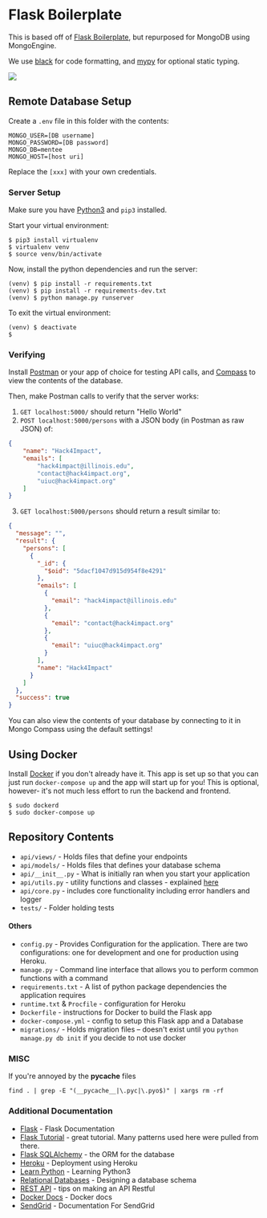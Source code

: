 # Flask Boilerplate

This is based off of [Flask Boilerplate](https://github.com/tko22/flask-boilerplate), but repurposed for MongoDB using MongoEngine.

We use [black](https://github.com/ambv/black) for code formatting, and [mypy](http://mypy-lang.org/) for optional static typing.

![](../master/docs/flask.gif)

## Remote Database Setup
Create a `.env` file in this folder with the contents:
```
MONGO_USER=[DB username]
MONGO_PASSWORD=[DB password]
MONGO_DB=mentee
MONGO_HOST=[host uri]
```
Replace the `[xxx]` with your own credentials.

### Server Setup

Make sure you have [Python3](https://realpython.com/installing-python/) and `pip3` installed.

Start your virtual environment:

```
$ pip3 install virtualenv
$ virtualenv venv
$ source venv/bin/activate
```
Now, install the python dependencies and run the server:
```
(venv) $ pip install -r requirements.txt
(venv) $ pip install -r requirements-dev.txt
(venv) $ python manage.py runserver
```

To exit the virtual environment:
```
(venv) $ deactivate
$
```

### Verifying

Install [Postman](https://www.getpostman.com/downloads/) or your app of choice for testing API calls, and [Compass](https://www.mongodb.com/download-center/compass) to view the contents of the database.

Then, make Postman calls to verify that the server works:
1. `GET localhost:5000/` should return "Hello World"
2. `POST localhost:5000/persons` with a JSON body (in Postman as raw JSON) of:
```json
{
    "name": "Hack4Impact",
    "emails": [
        "hack4impact@illinois.edu",
        "contact@hack4impact.org",
        "uiuc@hack4impact.org"
    ]
}
```
3. `GET localhost:5000/persons` should return a result similar to:
```json
{
  "message": "",
  "result": {
    "persons": [
      {
        "_id": {
          "$oid": "5dacf1047d915d954f8e4291"
        },
        "emails": [
          {
            "email": "hack4impact@illinois.edu"
          },
          {
            "email": "contact@hack4impact.org"
          },
          {
            "email": "uiuc@hack4impact.org"
          }
        ],
        "name": "Hack4Impact"
      }
    ]
  },
  "success": true
}
```

You can also view the contents of your database by connecting to it in Mongo Compass using the default settings!

## Using Docker

Install [Docker](https://docs.docker.com/get-docker/) if you don't already have it. This app is set up so that you can just run `docker-compose up` and the app will start up for you! This is optional, however- it's not much less effort to run the backend and frontend.

```
$ sudo dockerd
$ sudo docker-compose up
```

## Repository Contents

- `api/views/` - Holds files that define your endpoints
- `api/models/` - Holds files that defines your database schema
- `api/__init__.py` - What is initially ran when you start your application
- `api/utils.py` - utility functions and classes - explained [here](https://github.com/tko22/flask-boilerplate/wiki/Conventions)
- `api/core.py` - includes core functionality including error handlers and logger
- `tests/` - Folder holding tests

#### Others

- `config.py` - Provides Configuration for the application. There are two configurations: one for development and one for production using Heroku.
- `manage.py` - Command line interface that allows you to perform common functions with a command
- `requirements.txt` - A list of python package dependencies the application requires
- `runtime.txt` & `Procfile` - configuration for Heroku
- `Dockerfile` - instructions for Docker to build the Flask app
- `docker-compose.yml` - config to setup this Flask app and a Database
- `migrations/` - Holds migration files – doesn't exist until you `python manage.py db init` if you decide to not use docker

### MISC

If you're annoyed by the **pycache** files

```
find . | grep -E "(__pycache__|\.pyc|\.pyo$)" | xargs rm -rf
```

### Additional Documentation

- [Flask](http://flask.pocoo.org/) - Flask Documentation
- [Flask Tutorial](http://flask.pocoo.org/docs/1.0/tutorial/) - great tutorial. Many patterns used here were pulled from there.
- [Flask SQLAlchemy](http://flask-sqlalchemy.pocoo.org/2.3/) - the ORM for the database
- [Heroku](https://devcenter.heroku.com/articles/getting-started-with-python#introduction) - Deployment using Heroku
- [Learn Python](https://www.learnpython.org/) - Learning Python3
- [Relational Databases](https://www.ntu.edu.sg/home/ehchua/programming/sql/Relational_Database_Design.html) - Designing a database schema
- [REST API](http://www.restapitutorial.com/lessons/restquicktips.html) - tips on making an API Restful
- [Docker Docs](https://docs.docker.com/get-started/) - Docker docs
- [SendGrid](https://sendgrid.com/docs/for-developers/) - Documentation For SendGrid
